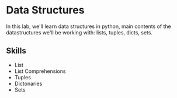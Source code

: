 # Data Structures

In this lab, we'll learn data structures in python, main contents 
of the datastructures we'll be working with: lists, tuples, dicts, sets.

## Skills

- List  
- List Comprehensions
- Tuples
- Dictonaries
- Sets
